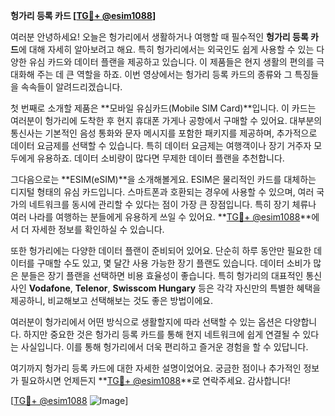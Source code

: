 **헝가리 등록 카드 [[TG💪+ @esim1088](https://t.me/s/esim1088)]**

여러분 안녕하세요! 오늘은 헝가리에서 생활하거나 여행할 때 필수적인 **헝가리 등록 카드**에 대해 자세히 알아보려고 해요. 특히 헝가리에서는 외국인도 쉽게 사용할 수 있는 다양한 유심 카드와 데이터 플랜을 제공하고 있습니다. 이 제품들은 현지 생활의 편의를 극대화해 주는 데 큰 역할을 하죠. 이번 영상에서는 헝가리 등록 카드의 종류와 그 특징들을 속속들이 알려드리겠습니다.

첫 번째로 소개할 제품은 **모바일 유심카드(Mobile SIM Card)**입니다. 이 카드는 여러분이 헝가리에 도착한 후 현지 휴대폰 가게나 공항에서 구매할 수 있어요. 대부분의 통신사는 기본적인 음성 통화와 문자 메시지를 포함한 패키지를 제공하며, 추가적으로 데이터 요금제를 선택할 수 있습니다. 특히 데이터 요금제는 여행객이나 장기 거주자 모두에게 유용하죠. 데이터 소비량이 많다면 무제한 데이터 플랜을 추천합니다.

그다음으로는 **ESIM(eSIM)**을 소개해볼게요. ESIM은 물리적인 카드를 대체하는 디지털 형태의 유심 카드입니다. 스마트폰과 호환되는 경우에 사용할 수 있으며, 여러 국가의 네트워크를 동시에 관리할 수 있다는 점이 가장 큰 장점입니다. 특히 장기 체류나 여러 나라를 여행하는 분들에게 유용하게 쓰일 수 있어요. **[TG💪+ @esim1088](https://t.me/s/esim1088)**에서 더 자세한 정보를 확인하실 수 있습니다.

또한 헝가리에는 다양한 데이터 플랜이 준비되어 있어요. 단순히 하루 동안만 필요한 데이터를 구매할 수도 있고, 몇 달간 사용 가능한 장기 플랜도 있습니다. 데이터 소비가 많은 분들은 장기 플랜을 선택하면 비용 효율성이 좋습니다. 특히 헝가리의 대표적인 통신사인 **Vodafone**, **Telenor**, **Swisscom Hungary** 등은 각각 자신만의 특별한 혜택을 제공하니, 비교해보고 선택해보는 것도 좋은 방법이에요.

여러분이 헝가리에서 어떤 방식으로 생활할지에 따라 선택할 수 있는 옵션은 다양합니다. 하지만 중요한 것은 헝가리 등록 카드를 통해 현지 네트워크에 쉽게 연결될 수 있다는 사실입니다. 이를 통해 헝가리에서 더욱 편리하고 즐거운 경험을 할 수 있답니다.

여기까지 헝가리 등록 카드에 대한 자세한 설명이었어요. 궁금한 점이나 추가적인 정보가 필요하시면 언제든지 **[TG💪+ @esim1088](https://t.me/s/esim1088)**로 연락주세요. 감사합니다!

[[TG💪+ @esim1088](https://t.me/s/esim1088) ![Image](https://i.postimg.cc/Y0z9fWf4/image.png)]